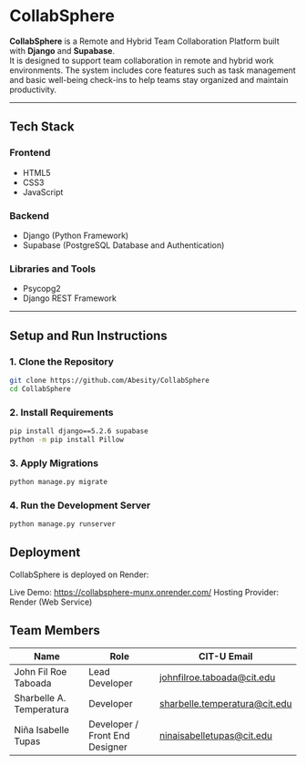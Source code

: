 
# CollabSphere

**CollabSphere** is a Remote and Hybrid Team Collaboration Platform built with **Django** and **Supabase**.  
It is designed to support team collaboration in remote and hybrid work environments. The system includes core features such as task management and basic 
well-being check-ins to help teams stay organized and maintain productivity. 

---
## Tech Stack

### Frontend
- HTML5  
- CSS3 
- JavaScript  

### Backend
- Django (Python Framework)  
- Supabase (PostgreSQL Database and Authentication)  

### Libraries and Tools
- Psycopg2  
- Django REST Framework  

---

## Setup and Run Instructions

### 1. Clone the Repository
```bash
git clone https://github.com/Abesity/CollabSphere
cd CollabSphere
```

### 2. Install Requirements

```bash
pip install django==5.2.6 supabase
python -m pip install Pillow
```

### 3. Apply Migrations

```bash
python manage.py migrate
```

### 4. Run the Development Server

```bash
python manage.py runserver
```

## Deployment

CollabSphere is deployed on Render:

Live Demo: https://collabsphere-munx.onrender.com/
Hosting Provider: Render (Web Service)



## Team Members

| Name                                | Role                                                | CIT-U Email                            |
| ------------------------------------| --------------------------------------------------- | -------------------------------------- |
| John Fil Roe Taboada                | Lead Developer                                      |   johnfilroe.taboada@cit.edu           | 
| Sharbelle A. Temperatura            | Developer                                           |   sharbelle.temperatura@cit.edu        |
| Niña Isabelle Tupas                 | Developer / Front End Designer                      |   ninaisabelletupas@cit.edu            |

